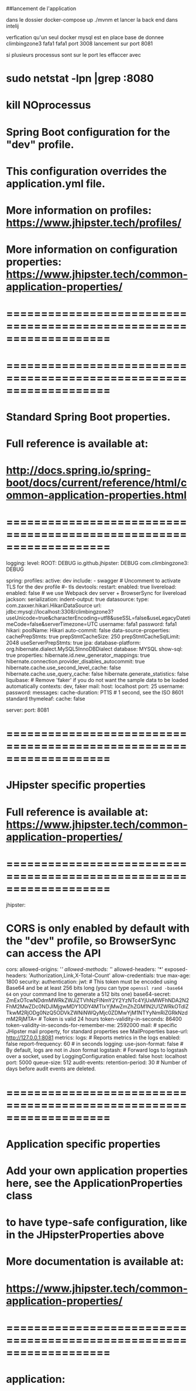 ##lancement de l'application

dans le dossier docker-compose up
./mvnm
et lancer la back end dans intelij

verfication qu'un seul docker mysql est en place
base de donnee climbingzone3 fafa1 fafa1 port 3008
lancement sur port 8081

si plusieurs processus sont sur le port les effaccer avec

# sudo netstat -lpn |grep :8080

# kill NOprocessus

#

# Spring Boot configuration for the "dev" profile.

#

# This configuration overrides the application.yml file.

#

# More information on profiles: https://www.jhipster.tech/profiles/

# More information on configuration properties: https://www.jhipster.tech/common-application-properties/

# ===================================================================

# ===================================================================

# Standard Spring Boot properties.

# Full reference is available at:

# http://docs.spring.io/spring-boot/docs/current/reference/html/common-application-properties.html

# ===================================================================

logging:
level:
ROOT: DEBUG
io.github.jhipster: DEBUG
com.climbingzone3: DEBUG

spring:
profiles:
active: dev
include: - swagger # Uncomment to activate TLS for the dev profile
#- tls
devtools:
restart:
enabled: true
livereload:
enabled: false # we use Webpack dev server + BrowserSync for livereload
jackson:
serialization:
indent-output: true
datasource:
type: com.zaxxer.hikari.HikariDataSource
url: jdbc:mysql://localhost:3308/climbingzone3?useUnicode=true&characterEncoding=utf8&useSSL=false&useLegacyDatetimeCode=false&serverTimezone=UTC
username: fafa1
password: fafa1
hikari:
poolName: Hikari
auto-commit: false
data-source-properties:
cachePrepStmts: true
prepStmtCacheSize: 250
prepStmtCacheSqlLimit: 2048
useServerPrepStmts: true
jpa:
database-platform: org.hibernate.dialect.MySQL5InnoDBDialect
database: MYSQL
show-sql: true
properties:
hibernate.id.new_generator_mappings: true
hibernate.connection.provider_disables_autocommit: true
hibernate.cache.use_second_level_cache: false
hibernate.cache.use_query_cache: false
hibernate.generate_statistics: false
liquibase: # Remove 'faker' if you do not want the sample data to be loaded automatically
contexts: dev, faker
mail:
host: localhost
port: 25
username:
password:
messages:
cache-duration: PT1S # 1 second, see the ISO 8601 standard
thymeleaf:
cache: false

server:
port: 8081

# ===================================================================

# JHipster specific properties

#

# Full reference is available at: https://www.jhipster.tech/common-application-properties/

# ===================================================================

jhipster:

# CORS is only enabled by default with the "dev" profile, so BrowserSync can access the API

cors:
allowed-origins: '_'
allowed-methods: '_'
allowed-headers: '\*'
exposed-headers: 'Authorization,Link,X-Total-Count'
allow-credentials: true
max-age: 1800
security:
authentication:
jwt: # This token must be encoded using Base64 and be at least 256 bits long (you can type `openssl rand -base64 64` on your command line to generate a 512 bits one)
base64-secret: ZmExOTcwNDdmMWRkZWJiZTVhNzFlNmY2Y2YzNTc4YjUxMWFhNDA2N2FhM2MwZDc0NDJlMjgwMDY1ODY4MTIxYjMwZmZhZGM1N2U1ZWRkOTdlZTkwM2RjODg0NzQ5ODVkZWNiNWQyMjc0ZDMwYjM1NTYyNmRiZGRkNzdmM2RjMTA= # Token is valid 24 hours
token-validity-in-seconds: 86400
token-validity-in-seconds-for-remember-me: 2592000
mail: # specific JHipster mail property, for standard properties see MailProperties
base-url: http://127.0.0.1:8081
metrics:
logs: # Reports metrics in the logs
enabled: false
report-frequency: 60 # in seconds
logging:
use-json-format: false # By default, logs are not in Json format
logstash: # Forward logs to logstash over a socket, used by LoggingConfiguration
enabled: false
host: localhost
port: 5000
queue-size: 512
audit-events:
retention-period: 30 # Number of days before audit events are deleted.

# ===================================================================

# Application specific properties

# Add your own application properties here, see the ApplicationProperties class

# to have type-safe configuration, like in the JHipsterProperties above

#

# More documentation is available at:

# https://www.jhipster.tech/common-application-properties/

# ===================================================================

# application:
